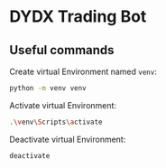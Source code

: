 # DYDX Trading Bot

## Useful commands

Create virtual Environment named `venv`:
```sh
python -m venv venv
```

Activate virtual Environment:

```sh
.\venv\Scripts\activate
```

Deactivate virtual Environment:

```sh
deactivate
```
